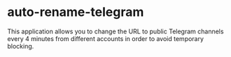# auto-rename-telegram
This application allows you to change the URL to public Telegram channels every 4 minutes from different accounts in order to avoid temporary blocking.
